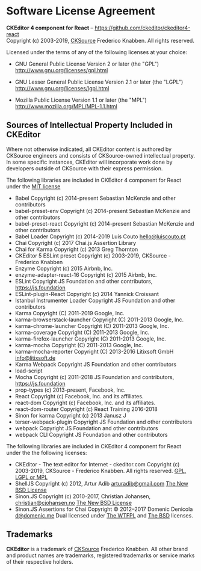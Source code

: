 Software License Agreement
==========================

**CKEditor 4 component for React** – https://github.com/ckeditor/ckeditor4-react <br>
Copyright (c) 2003-2019, [CKSource](http://cksource.com) Frederico Knabben. All rights reserved.

Licensed under the terms of any of the following licenses at your
choice:

- GNU General Public License Version 2 or later (the "GPL")
  http://www.gnu.org/licenses/gpl.html

- GNU Lesser General Public License Version 2.1 or later (the "LGPL")
  http://www.gnu.org/licenses/lgpl.html

- Mozilla Public License Version 1.1 or later (the "MPL")
  http://www.mozilla.org/MPL/MPL-1.1.html

Sources of Intellectual Property Included in CKEditor
-----------------------------------------------------

Where not otherwise indicated, all CKEditor content is authored by CKSource engineers and consists of CKSource-owned intellectual property. In some specific instances, CKEditor will incorporate work done by developers outside of CKSource with their express permission.

The following libraries are included in CKEditor 4 component for React under the [MIT license](https://opensource.org/licenses/MIT)
- Babel Copyright (c) 2014-present Sebastian McKenzie and other contributors
- babel-preset-env Copyright (c) 2014-present Sebastian McKenzie and other contributors
- babel-preset-react Copyright (c) 2014-present Sebastian McKenzie and other contributors
- Babel Loader Copyright (c) 2014-2019 Luís Couto <hello@luiscouto.pt>
- Chai Copyright (c) 2017 Chai.js Assertion Library
- Chai for Karma Copyright (c) 2013 Greg Thornton
- CKEditor 5 ESLint preset Copyright (c) 2003-2019, CKSource - Frederico Knabben
- Enzyme Copyright (c) 2015 Airbnb, Inc.
- enzyme-adapter-react-16 Copyright (c) 2015 Airbnb, Inc.
- ESLint Copyright JS Foundation and other contributors, https://js.foundation
- ESLint-plugin-React Copyright (c) 2014 Yannick Croissant
- Istanbul Instrumenter Loader Copyright JS Foundation and other contributors
- Karma Copyright (C) 2011-2019 Google, Inc.
- karma-browserstack-launcher Copyright (C) 2011-2013 Google, Inc.
- karma-chrome-launcher Copyright (C) 2011-2013 Google, Inc.
- karma-coverage Copyright (C) 2011-2013 Google, Inc.
- karma-firefox-launcher Copyright (C) 2011-2013 Google, Inc.
- karma-mocha Copyright (C) 2011-2013 Google, Inc.
- karma-mocha-reporter Copyright (C) 2013-2016 Litixsoft GmbH <info@litixsoft.de>
- Karma Webpack Copyright JS Foundation and other contributors
- load-script
- Mocha Copyright (c) 2011-2018 JS Foundation and contributors, https://js.foundation
- prop-types (c) 2013-present, Facebook, Inc.
- React Copyright (c) Facebook, Inc. and its affiliates.
- react-dom Copyright (c) Facebook, Inc. and its affiliates.
- react-dom-router Copyright (c) React Training 2016-2018
- Sinon for karma Copyright (c) 2013 Janusz J
- terser-webpack-plugin Copyright JS Foundation and other contributors
- webpack Copyright JS Foundation and other contributors
- webpack CLI Copyright JS Foundation and other contributors

The following libraries are included in CKEditor 4 component for React under the the following licenses:
- CKEditor - The text editor for Internet - ckeditor.com Copyright (c) 2003-2019, CKSource - Frederico Knabben. All rights reserved. [GPL, LGPL or MPL](https://github.com/ckeditor/ckeditor-releases/blob/master/LICENSE.md)
- ShellJS Copyright (c) 2012, Artur Adib <arturadib@gmail.com> [The New BSD License](https://opensource.org/licenses/BSD-3-Clause)
- Sinon.JS Copyright (c) 2010-2017, Christian Johansen, christian@cjohansen.no [The New BSD License](https://opensource.org/licenses/BSD-3-Clause)
- Sinon.JS Assertions for Chai Copyright © 2012–2017 Domenic Denicola <d@domenic.me> Dual licensed under [The WTFPL](https://choosealicense.com/licenses/wtfpl/) and [The BSD](https://opensource.org/licenses/BSD-2-Clause) licenses.

Trademarks
----------

**CKEditor** is a trademark of [CKSource](http://cksource.com) Frederico Knabben. All other brand and product names are trademarks, registered trademarks or service marks of their respective holders.
